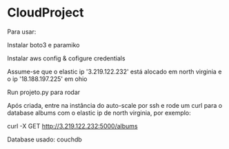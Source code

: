 # CloudProject

Para usar:

Instalar boto3 e paramiko

Instalar aws config & cofigure credentials

Assume-se que o elastic ip '3.219.122.232' está alocado em north virginia e o ip '18.188.197.225' em ohio

Run projeto.py para rodar

Após criada, entre na instância do auto-scale por ssh e rode um curl para o database albums com o elastic ip de north virginia, por exemplo:

curl -X GET http://3.219.122.232:5000/albums

Database usado: couchdb
